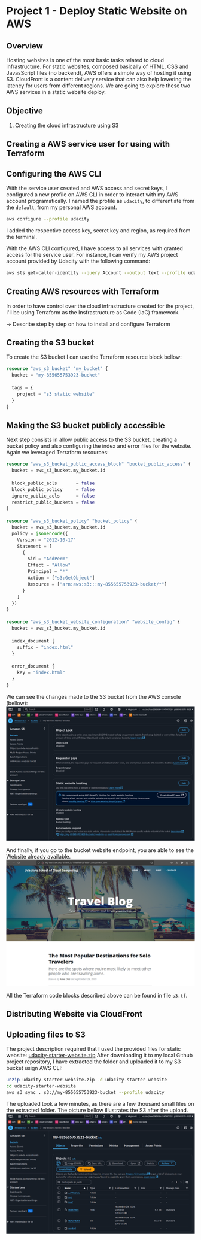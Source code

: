 # Project 1 - Deploy Static Website on AWS
## Overview
Hosting websites is one of the most basic tasks related to cloud infrastructure. For static websites, composed basically of HTML, CSS and JavasScript files (no backend), AWS offers a simple way of hosting it using S3. CloudFront is a content delivery service that can also help lowering the latency for users from different regions. We are going to explore these two AWS services in a static website deploy.

## Objective
1. Creating the cloud infrastructure using S3

## Creating a AWS service user for using with Terraform

## Configuring the AWS CLI
With the service user created and AWS access and secret keys, I configured a new profile on AWS CLI in order to interact with my AWS account programatically. I named the profile as `udacity`, to differentiate from the `default`, from my personal AWS account.
```bash
aws configure --profile udacity
```

I added the respective access key, secret key and region, as required from the terminal.

With the AWS CLI configured, I have access to all services with granted access for the service user. For instance, I can verify my AWS project account provided by Udacity with the following command:
```bash 
aws sts get-caller-identity --query Account --output text --profile udacity
```

## Creating AWS resources with Terraform
In order to have control over the cloud infrastructure created for the project, I'll be using Terraform as the Insfrastructure as Code (IaC) framework.

-> Describe step by step on how to install and configure Terraform

## Creating the S3 bucket
To create the S3 bucket I can use the Terraform resource block bellow:
```tf
resource "aws_s3_bucket" "my_bucket" {
  bucket = "my-855655753923-bucket"

  tags = {
    project = "s3 static website"
  }
}
```

## Making the S3 bucket publicly accessible
Next step consists in allow public access to the S3 bucket, creating a bucket policy and also configuring the index and error files for the website. Again we leveraged Terraform resources:
```tf
resource "aws_s3_bucket_public_access_block" "bucket_public_access" {
  bucket = aws_s3_bucket.my_bucket.id

  block_public_acls       = false
  block_public_policy     = false
  ignore_public_acls      = false
  restrict_public_buckets = false
}

resource "aws_s3_bucket_policy" "bucket_policy" {
  bucket = aws_s3_bucket.my_bucket.id
  policy = jsonencode({
    Version = "2012-10-17"
    Statement = [
      {
        Sid = "AddPerm"
        Effect = "Allow"
        Principal = "*"
        Action = ["s3:GetObject"]
        Resource = ["arn:aws:s3:::my-855655753923-bucket/*"]
      }
    ]
  })
}

resource "aws_s3_bucket_website_configuration" "website_config" {
  bucket = aws_s3_bucket.my_bucket.id

  index_document {
    suffix = "index.html"
  }

  error_document {
    key = "index.html"
  }
}
```
We can see the changes made to the S3 bucket from the AWS console (bellow):
![Hosting configuraiton](images/s3_website_hosting_config.png)

And finally, if you go to the bucket website endpoint, you are able to see the Website already available.
![Website Landing Page](images/website_landing_page.png)

All the Terraform code blocks described above can be found in file `s3.tf`.

## Distributing Website via CloudFront


## Uploading files to S3
The project description required that I used the provided files for static website:
[udacity-starter-website.zip](https://drive.google.com/file/d/15vQ7-utH7wBJzdAX3eDmO9ls35J5_sEQ/view)
After downloading it to my local Github project repository, I have extracted the folder and uploaded it to my S3 bucket usign AWS CLI:
```bash
unzip udacity-starter-website.zip -d udacity-starter-website
cd udacity-starter-website
aws s3 sync . s3://my-855655753923-bucket --profile udacity
```

The uploaded took a few minutes, as there are a few thousand small files on the extracted folder. The picture bellow illustrates the S3 after the upload.
![S3 after upload](images/s3_with_uploaded_files.png)
